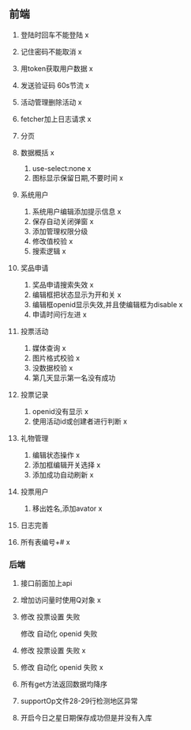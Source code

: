 ## 前端

1. 登陆时回车不能登陆 x
2. 记住密码不能取消 x
3. 用token获取用户数据 x
4. 发送验证码 60s节流 x
5. 活动管理删除活动 x
6. fetcher加上日志请求 x
7. 分页
8. 数据概括 x
   1. use-select:none x
   2. 图标显示保留日期,不要时间 x
9. 系统用户
   1. 系统用户编辑添加提示信息 x
   2. 保存自动关闭弹窗 x
   3. 添加管理权限分级
   4. 修改值校验 x
   5. 搜索逻辑 x
10. 奖品申请
    1. 奖品申请搜索失效 x
    2. 编辑框把状态显示为开和关 x
    3. 编辑框openid显示失效,并且使编辑框为disable x
    4. 申请时间行左进 x
11. 投票活动
    1. 媒体查询 x
    2. 图片格式校验 x
    3. 没数据校验 x
    4. 第几天显示第一名没有成功
12. 投票记录
    1. openid没有显示 x
    2. 使用活动id或创建者进行判断 x

13. 礼物管理
    1. 编辑状态操作 x
    2. 添加框编辑开关选择 x
    3. 添加成功自动刷新 x
14. 投票用户
    1. 移出姓名,添加avator x
15. 日志完善
16. 所有表编号+# x





### 后端

1. 接口前面加上api

2. 增加访问量时使用Q对象 x

3. 修改 投票设置 失败

   修改 自动化 openid 失败

4. 修改 投票设置 失败 x

5. 修改 自动化 openid 失败 x

6. 所有get方法返回数据均降序

7. supportOp文件28-29行检测地区异常

8. 开启今日之星日期保存成功但是并没有入库

   
